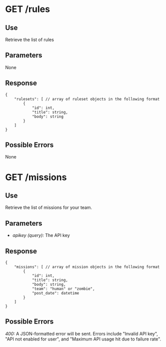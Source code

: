 # GET /rules

## Use

Retrieve the list of rules

## Parameters

None

## Response

    {
        "rulesets": [ // array of ruleset objects in the following format
            {
                "id": int,
                "title": string,
                "body": string
            }
        ]
    }

## Possible Errors

None

# GET /missions

## Use

Retrieve the list of missions for your team.

## Parameters

* _apikey (query):_ The API key

## Response

    {
        "missions": [ // array of mission objects in the following format
            {
                "id": int,
                "title": string,
                "body": string,
                "team": "human" or "zombie",
                "post_date": datetime
            }
        ]
    }

## Possible Errors

_400:_ A JSON-formatted error will be sent. Errors include "Invalid API key", "API not enabled for user", and "Maximum API usage hit due to failure rate".